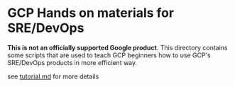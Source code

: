 # GCP Hands on materials for SRE/DevOps

**This is not an officially supported Google product**. This directory
contains some scripts that are used to teach GCP beginners how
to use GCP's SRE/DevOps products in more efficient way.

see [tutorial.md](tutorial.md) for more details
